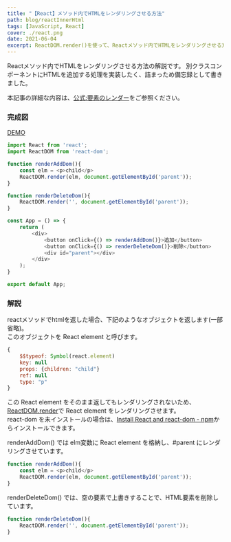 ```yaml
---
title: "【React】メソッド内でHTMLをレンダリングさせる方法"
path: blog/reactInnerHtml
tags: [JavaScript, React]
cover: ./react.png
date: 2021-06-04
excerpt: ReactDOM.render()を使って、Reactメソッド内でHTMLをレンダリングさせる方法
---
```


Reactメソッド内でHTMLをレンダリングさせる方法の解説です。
別クラスコンポーネントにHTMLを追加する処理を実装したく、詰まっため備忘録として書きました。

本記事の詳細な内容は、[公式:要素のレンダー](https://ja.reactjs.org/docs/rendering-elements.html)をご参照ください。

### 完成図

[DEMO](/verification/reactInnerHtml)

```javascript
import React from 'react';
import ReactDOM from 'react-dom';

function renderAddDom(){
    const elm = <p>child</p>
    ReactDOM.render(elm, document.getElementById('parent'));
}

function renderDeleteDom(){
    ReactDOM.render('', document.getElementById('parent'));
}

const App = () => {
    return (
        <div>
            <button onClick={() => renderAddDom()}>追加</button>
            <button onClick={() => renderDeleteDom()}>削除</button>
            <div id="parent"></div>
        </div>
    );
}

export default App;
```

### 解説

reactメソッドでhtmlを返した場合、下記のようなオブジェクトを返します(一部省略)。<br>
このオブジェクトを React element と呼びます。

```javascript
{
    $$typeof: Symbol(react.element)
    key: null
    props: {children: "child"}
    ref: null
    type: "p"
}
```

この React element をそのまま返してもレンダリングされないため、
[ReactDOM.render](https://ja.reactjs.org/docs/react-dom.html)で React element をレンダリングさせます。<br>
react-dom を未インストールの場合は、[Install React and react-dom - npm](https://www.npmjs.com/package/react-dom)からインストールできます。

renderAddDom() では elm変数に React element を格納し、#parent にレンダリングさせています。

```javascript
function renderAddDom(){
    const elm = <p>child</p>
    ReactDOM.render(elm, document.getElementById('parent'));
}
```

renderDeleteDom() では、空の要素で上書きすることで、HTML要素を削除しています。

```javascript
function renderDeleteDom(){
    ReactDOM.render('', document.getElementById('parent'));
}
```